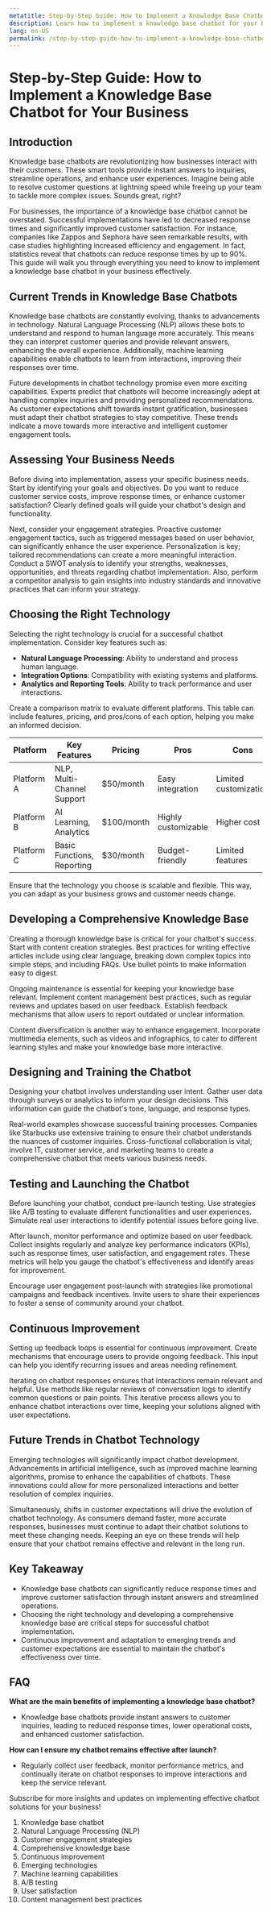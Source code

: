 ```yaml
---
metatitle: Step-by-Step Guide: How to Implement a Knowledge Base Chatbot for Your Business | Blog | FabriXAI KnowHow
description: Learn how to implement a knowledge base chatbot for your business with our step-by-step guide, covering technology, design, and continuous improvement.
lang: en-US
permalink: /step-by-step-guide-how-to-implement-a-knowledge-base-chatbot-for-your-business
---
```


# Step-by-Step Guide: How to Implement a Knowledge Base Chatbot for Your Business

## Introduction
Knowledge base chatbots are revolutionizing how businesses interact with their customers. These smart tools provide instant answers to inquiries, streamline operations, and enhance user experiences. Imagine being able to resolve customer questions at lightning speed while freeing up your team to tackle more complex issues. Sounds great, right?

For businesses, the importance of a knowledge base chatbot cannot be overstated. Successful implementations have led to decreased response times and significantly improved customer satisfaction. For instance, companies like Zappos and Sephora have seen remarkable results, with case studies highlighting increased efficiency and engagement. In fact, statistics reveal that chatbots can reduce response times by up to 90%. This guide will walk you through everything you need to know to implement a knowledge base chatbot in your business effectively.

## Current Trends in Knowledge Base Chatbots
Knowledge base chatbots are constantly evolving, thanks to advancements in technology. Natural Language Processing (NLP) allows these bots to understand and respond to human language more accurately. This means they can interpret customer queries and provide relevant answers, enhancing the overall experience. Additionally, machine learning capabilities enable chatbots to learn from interactions, improving their responses over time.

Future developments in chatbot technology promise even more exciting capabilities. Experts predict that chatbots will become increasingly adept at handling complex inquiries and providing personalized recommendations. As customer expectations shift towards instant gratification, businesses must adapt their chatbot strategies to stay competitive. These trends indicate a move towards more interactive and intelligent customer engagement tools.

## Assessing Your Business Needs
Before diving into implementation, assess your specific business needs. Start by identifying your goals and objectives. Do you want to reduce customer service costs, improve response times, or enhance customer satisfaction? Clearly defined goals will guide your chatbot's design and functionality.

Next, consider your engagement strategies. Proactive customer engagement tactics, such as triggered messages based on user behavior, can significantly enhance the user experience. Personalization is key; tailored recommendations can create a more meaningful interaction. Conduct a SWOT analysis to identify your strengths, weaknesses, opportunities, and threats regarding chatbot implementation. Also, perform a competitor analysis to gain insights into industry standards and innovative practices that can inform your strategy.

## Choosing the Right Technology
Selecting the right technology is crucial for a successful chatbot implementation. Consider key features such as:

- **Natural Language Processing**: Ability to understand and process human language.
- **Integration Options**: Compatibility with existing systems and platforms.
- **Analytics and Reporting Tools**: Ability to track performance and user interactions.

Create a comparison matrix to evaluate different platforms. This table can include features, pricing, and pros/cons of each option, helping you make an informed decision.

| Platform        | Key Features                | Pricing      | Pros                      | Cons                  |
|-----------------|-----------------------------|--------------|---------------------------|-----------------------|
| Platform A      | NLP, Multi-Channel Support  | $50/month    | Easy integration          | Limited customization  |
| Platform B      | AI Learning, Analytics       | $100/month   | Highly customizable       | Higher cost           |
| Platform C      | Basic Functions, Reporting   | $30/month    | Budget-friendly           | Limited features      |

Ensure that the technology you choose is scalable and flexible. This way, you can adapt as your business grows and customer needs change.

## Developing a Comprehensive Knowledge Base
Creating a thorough knowledge base is critical for your chatbot's success. Start with content creation strategies. Best practices for writing effective articles include using clear language, breaking down complex topics into simple steps, and including FAQs. Use bullet points to make information easy to digest.

Ongoing maintenance is essential for keeping your knowledge base relevant. Implement content management best practices, such as regular reviews and updates based on user feedback. Establish feedback mechanisms that allow users to report outdated or unclear information.

Content diversification is another way to enhance engagement. Incorporate multimedia elements, such as videos and infographics, to cater to different learning styles and make your knowledge base more interactive.

## Designing and Training the Chatbot
Designing your chatbot involves understanding user intent. Gather user data through surveys or analytics to inform your design decisions. This information can guide the chatbot's tone, language, and response types.

Real-world examples showcase successful training processes. Companies like Starbucks use extensive training to ensure their chatbot understands the nuances of customer inquiries. Cross-functional collaboration is vital; involve IT, customer service, and marketing teams to create a comprehensive chatbot that meets various business needs.

## Testing and Launching the Chatbot
Before launching your chatbot, conduct pre-launch testing. Use strategies like A/B testing to evaluate different functionalities and user experiences. Simulate real user interactions to identify potential issues before going live.

After launch, monitor performance and optimize based on user feedback. Collect insights regularly and analyze key performance indicators (KPIs), such as response times, user satisfaction, and engagement rates. These metrics will help you gauge the chatbot's effectiveness and identify areas for improvement.

Encourage user engagement post-launch with strategies like promotional campaigns and feedback incentives. Invite users to share their experiences to foster a sense of community around your chatbot.

## Continuous Improvement
Setting up feedback loops is essential for continuous improvement. Create mechanisms that encourage users to provide ongoing feedback. This input can help you identify recurring issues and areas needing refinement.

Iterating on chatbot responses ensures that interactions remain relevant and helpful. Use methods like regular reviews of conversation logs to identify common questions or pain points. This iterative process allows you to enhance chatbot interactions over time, keeping your solutions aligned with user expectations.

## Future Trends in Chatbot Technology
Emerging technologies will significantly impact chatbot development. Advancements in artificial intelligence, such as improved machine learning algorithms, promise to enhance the capabilities of chatbots. These innovations could allow for more personalized interactions and better resolution of complex inquiries.

Simultaneously, shifts in customer expectations will drive the evolution of chatbot technology. As consumers demand faster, more accurate responses, businesses must continue to adapt their chatbot solutions to meet these changing needs. Keeping an eye on these trends will help ensure that your chatbot remains effective and relevant in the long run.

## Key Takeaway
- Knowledge base chatbots can significantly reduce response times and improve customer satisfaction through instant answers and streamlined operations.
- Choosing the right technology and developing a comprehensive knowledge base are critical steps for successful chatbot implementation.
- Continuous improvement and adaptation to emerging trends and customer expectations are essential to maintain the chatbot's effectiveness over time.

## FAQ
**What are the main benefits of implementing a knowledge base chatbot?**  
- Knowledge base chatbots provide instant answers to customer inquiries, leading to reduced response times, lower operational costs, and enhanced customer satisfaction.

**How can I ensure my chatbot remains effective after launch?**  
- Regularly collect user feedback, monitor performance metrics, and continually iterate on chatbot responses to improve interactions and keep the service relevant.

Subscribe for more insights and updates on implementing effective chatbot solutions for your business!

1. Knowledge base chatbot
2. Natural Language Processing (NLP)
3. Customer engagement strategies
4. Comprehensive knowledge base
5. Continuous improvement
6. Emerging technologies
7. Machine learning capabilities
8. A/B testing
9. User satisfaction
10. Content management best practices
